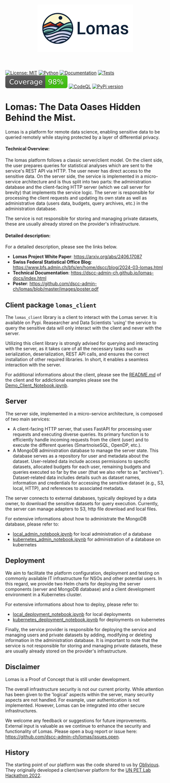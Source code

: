 <h1 align="center">
<img src="https://github.com/dscc-admin-ch/lomas/blob/develop/images/lomas_logo_txt.png?raw=true" width="300">
</h1><br>

[![License: MIT](https://img.shields.io/badge/License-MIT-yellow.svg)](https://opensource.org/licenses/MIT)
[![Python](https://img.shields.io/badge/python-3.11-blue)](https://www.python.org/)
[![Documentation](https://img.shields.io/badge/docs-Read%20the%20Docs-blue)](https://dscc-admin-ch.github.io/lomas-docs/index.html)
[![Tests](https://github.com/dscc-admin-ch/lomas/actions/workflows/test_and_coverage_server.yml/badge.svg)](https://github.com/dscc-admin-ch/lomas/actions/workflows/test_and_coverage_server.yml)
[![Coverage badge](https://raw.githubusercontent.com/dscc-admin-ch/lomas/python-coverage-comment-action-data/badge.svg)](https://htmlpreview.github.io/?https://raw.githubusercontent.com/dscc-admin-ch/lomas/python-coverage-comment-action-data/htmlcov/index.html)
[![CodeQL](https://github.com/dscc-admin-ch/lomas/actions/workflows/check_security_codeQL.yml/badge.svg)](https://github.com/dscc-admin-ch/lomas/actions/workflows/check_security_codeQL.yml)
[![PyPi version](https://img.shields.io/pypi/v/lomas_client.svg)](https://pypi.org/project/lomas_client/)




# Lomas: The Data Oases Hidden Behind the Mist. 

Lomas is a platform for remote data science, enabling sensitive data to be queried remotely while staying protected by a layer of differential privacy.

#### Technical Overview:

The lomas platform follows a classic server/client model.
On the client side, the user prepares queries for statistical analyses which are sent to the service's REST API via HTTP. The user never has direct access to the sensitive data.
On the server side, the service is implemented in a micro-service architecture and is thus split into two parts: the administration database and the client-facing HTTP server (which we call server for brevity) that implements the service logic.
The server is responsible for processing the client requests and updating its own state as well as administrative data (users data, budgets, query archives, etc.) in the administration database.

The service is not responsible for storing and managing private datasets, these are usually already stored on the provider's infrastructure.

#### Detailed description:

For a detailed description, please see the links below.

* **Lomas Project White Paper**: https://arxiv.org/abs/2406.17087
* **Swiss Federal Statistical Office Blog**: https://www.bfs.admin.ch/bfs/en/home/dscc/blog/2024-03-lomas.html
* **Technical Documentation**: https://dscc-admin-ch.github.io/lomas-docs/index.html
* **Poster**: https://github.com/dscc-admin-ch/lomas/blob/master/images/poster.pdf


## Client package `lomas_client`

The `lomas_client` library is a client to interact with the Lomas server. It is available on Pypi. Reasearcher and Data Scientists 'using' the service to query the sensitive data will only interact with the client and never with the server.

Utilizing this client library is strongly advised for querying and interacting with the server, as it takes care of all the necessary tasks such as serialization, deserialization, REST API calls, and ensures the correct installation of other required libraries. In short, it enables a seamless interaction with the server.

For additional informations about the client, please see the [README.md](https://github.com/dscc-admin-ch/lomas/blob/master/client/README.md) of the client and for addictional examples please see the [Demo_Client_Notebook.ipynb](https://github.com/dscc-admin-ch/lomas/blob/master/client/notebooks/Demo_Client_Notebook.ipynb).


## Server

The server side, implemented in a micro-service architecture, is composed of two main services:
- A client-facing HTTP server, that uses FastAPI for processing user requests and executing diverse queries. Its primary function is to efficiently handle incoming requests from the client (user) and to execute the different queries (SmartnoiseSQL, OpenDP, etc.).
- A MongoDB administration database to manage the server state. This database serves as a repository for user and metadata about the dataset. User-related data include access permissions to specific datasets, allocated budgets for each user, remaining budgets and queries executed so far by the user (that we also refer to as "archives"). Dataset-related data includes details such as dataset names, information and credentials for accessing the sensitive dataset (e.g., S3, local, HTTP), and references to associated metadata.

The server connects to external databases, typically deployed by a data owner, to download the sensitive datasets for query execution. Currently, the server can manage adapters to S3, http file download and local files.

For extensive informations about how to administrate the MongoDB database, please refer to:
- [local_admin_notebook.ipynb](https://github.com/dscc-admin-ch/lomas/blob/master/server/notebooks/local_admin_notebook.ipynb) for local administration of a database
- [kubernetes_admin_notebook.ipynb](https://github.com/dscc-admin-ch/lomas/blob/master/server/notebooks/kubernetes_admin_notebook.ipynb) for administration of a database on kubernetes

## Deployment
We aim to facilitate the platform configuration, deployment and testing on commonly available IT infrastructure for NSOs and other potential users.
In this regard, we provide two Helm charts for deploying the server components (server and MongoDB database) and a client development environment in a Kubernetes cluster.

For extensive informations about how to deploy, please refer to:
- [local_deployment_notebook.ipynb](https://github.com/dscc-admin-ch/lomas/blob/master/server/notebooks/local_deployment_notebook.ipynb) for local deployments
- [kubernetes_deployment_notebook.ipynb](https://github.com/dscc-admin-ch/lomas/blob/master/server/notebooks/kubernetes_deployment_notebook.ipynb) for deployments on kubernetes


Finally, the service provider is responsible for deploying the service and managing users and private datasets by adding, modifying or deleting information in the administration database.
It is important to note that the service is not responsible for storing and managing private datasets, these are usually already stored on the provider's infrastructure.

## Disclaimer
Lomas is a Proof of Concept that is still under development. 

The overall infrastructure security is not our current priority.  While attention has been given to the 'logical' aspects within the server, many security aspects are not handled. For example, user authentication is not implemented. However, Lomas can be integrated into other secure infrastructures.

We welcome any feedback or suggestions for future improvements. External input is valuable as we continue to enhance the security and functionality of Lomas. Please open a bug report or issue here: https://github.com/dscc-admin-ch/lomas/issues.open.

## History
The starting point of our platform was the code shared to us by [Oblivious](https://www.oblivious.com/). They originally developed a client/server platform for the [UN PET Lab Hackathon 2022](https://petlab.officialstatistics.org/).
